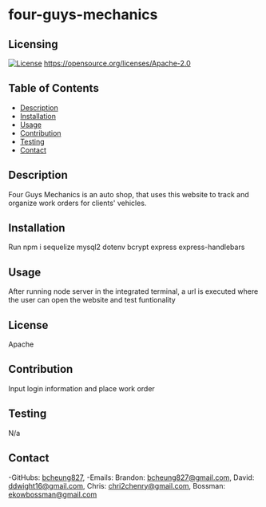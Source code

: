 # four-guys-mechanics

  ## Licensing
  [![License](https://img.shields.io/badge/License-Apache_2.0-blue.svg)](https://opensource.org/licenses/Apache-2.0)
  https://opensource.org/licenses/Apache-2.0

  ## Table of Contents
  - [Description](#description)
  - [Installation](#installation)
  - [Usage](#usage)
  - [Contribution](#contribution)
  - [Testing](#testing)
  - [Contact](#contact)

  ## Description
  Four Guys Mechanics is an auto shop, that uses this website to track and organize work orders for clients' vehicles.

  ## Installation
  Run npm i sequelize mysql2 dotenv bcrypt express express-handlebars

  ## Usage
  After running node server in the integrated terminal, a url is executed where the user can open the website and test funtionality

  ## License
  Apache

  ## Contribution
  Input login information and place work order

  ## Testing
  N/a

  ## Contact
  -GitHubs: [bcheung827](https://github.com/bcheung827), 
  -Emails: Brandon: bcheung827@gmail.com, David: ddwight16@gmail.com, Chris: chri2chenry@gmail.com, Bossman: ekowbossman@gmail.com
